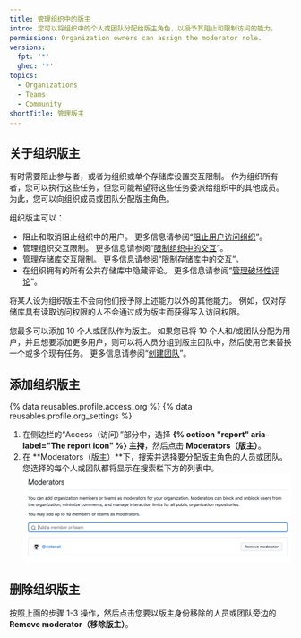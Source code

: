 ```yaml
---
title: 管理组织中的版主
intro: 您可以将组织中的个人或团队分配给版主角色，以授予其阻止和限制访问的能力。
permissions: Organization owners can assign the moderator role.
versions:
  fpt: '*'
  ghec: '*'
topics:
  - Organizations
  - Teams
  - Community
shortTitle: 管理版主
---
```


## 关于组织版主

有时需要阻止参与者，或者为组织或单个存储库设置交互限制。 作为组织所有者，您可以执行这些任务，但您可能希望将这些任务委派给组织中的其他成员。 为此，您可以向组织成员或团队分配版主角色。

组织版主可以：
* 阻止和取消阻止组织中的用户。 更多信息请参阅“[阻止用户访问组织](/communities/maintaining-your-safety-on-github/blocking-a-user-from-your-organization)”。
* 管理组织交互限制。 更多信息请参阅“[限制组织中的交互](/communities/moderating-comments-and-conversations/limiting-interactions-in-your-organization)”。
* 管理存储库交互限制。 更多信息请参阅“[限制存储库中的交互](/communities/moderating-comments-and-conversations/limiting-interactions-in-your-repository)”。
* 在组织拥有的所有公共存储库中隐藏评论。 更多信息请参阅“[管理破坏性评论](/communities/moderating-comments-and-conversations/managing-disruptive-comments)”。

将某人设为组织版主不会向他们授予除上述能力以外的其他能力。 例如，仅对存储库具有读取访问权限的人不会通过成为版主而获得写入访问权限。

您最多可以添加 10 个人或团队作为版主。 如果您已将 10 个人和/或团队分配为用户，并且想要添加更多用户，则可以将人员分组到版主团队中，然后使用它来替换一个或多个现有任务。 更多信息请参阅“[创建团队](/organizations/organizing-members-into-teams/creating-a-team)”。

## 添加组织版主

{% data reusables.profile.access_org %}
{% data reusables.profile.org_settings %}
1. 在侧边栏的“Access（访问）”部分中，选择 **{% octicon "report" aria-label="The report icon" %} 主持**，然后点击 **Moderators（版主）**。
1. 在 **Moderators（版主）**下，搜索并选择要分配版主角色的人员或团队。 您选择的每个人或团队都将显示在搜索栏下方的列表中。 ![版主搜索字段和列表](/assets/images/help/organizations/add-moderators.png)


## 删除组织版主

按照上面的步骤 1-3 操作，然后点击您要以版主身份移除的人员或团队旁边的 **Remove moderator（移除版主）**。
